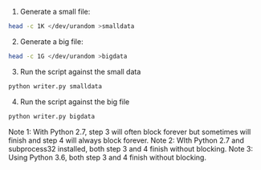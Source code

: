 1) Generate a small file:
```bash
head -c 1K </dev/urandom >smalldata
```

2) Generate a big file:
```bash
head -c 1G </dev/urandom >bigdata
```

3) Run the script against the small data
```bash
python writer.py smalldata
```

4) Run the script against the big file
```bash
python writer.py bigdata
```

Note 1: With Python 2.7, step 3 will often block forever but sometimes will finish and step 4 will always block forever.
Note 2: WIth Python 2.7 and subprocess32 installed, both step 3 and 4 finish without blocking.
Note 3: Using Python 3.6, both step 3 and 4 finish without blocking.

